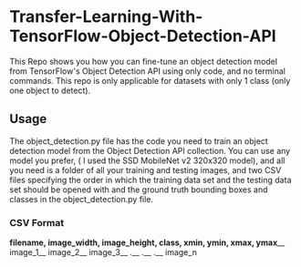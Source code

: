 # Transfer-Learning-With-TensorFlow-Object-Detection-API
This Repo shows you how you can fine-tune an object detection model from TensorFlow's Object Detection API using only code, and no terminal commands. 
This repo is only applicable for datasets with only 1 class (only one object to detect).

## Usage 
The object_detection.py file has the code you need to train an object detection model from the Object Detection API collection. You can use any model you prefer, ( I used the SSD MobileNet v2 320x320 model), and all you need is a folder of all your training and testing images, and two CSV files specifying the order in which the training data set and the testing data set should be opened with and the ground truth bounding boxes and classes in the object_detection.py file. 



### CSV Format
**filename, image_width, image_height, class, xmin, ymin, xmax, ymax**__
image_1__
image_2__
image_3__
.__
.__
.__
image_n
